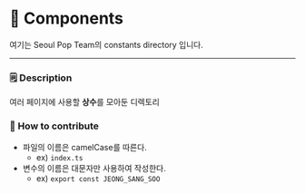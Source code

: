 # 🧩 Components
여기는 Seoul Pop Team의 constants directory 입니다.

---

### 🗒️ Description

여러 페이지에 사용할 **상수**를 모아둔 디렉토리

### 🌱 How to contribute

- 파일의 이름은 camelCase를 따른다.
  - ex) `index.ts`
- 변수의 이름은 대문자만 사용하여 작성한다.
  - ex) `export const JEONG_SANG_SOO`
